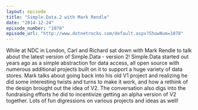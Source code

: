 ```yaml
---
layout: episode
title: "Simple.Data.2 with Mark Rendle"
date: "2014-12-24"
episode_number: "1078"
episode_url: "http://www.dotnetrocks.com/default.aspx?ShowNum=1078"
---
```


While at NDC in London, Carl and Richard sat down with Mark Rendle to talk about the latest version of Simple.Data - version 2! Simple.Data started out years ago as a simple abstraction for data access, all open source with numerous additional projects built on it to support a huge variety of data stores. Mark talks about going back into his old V1 project and realizing he did some interesting twists and turns to make it work, and how a rethink of the design brought out the idea of V2. The conversation also digs into the fundraising efforts he did to incentivize getting an alpha version of V2 together. Lots of fun digressions on various projects and ideas as well!
